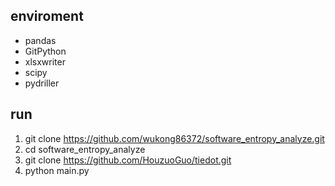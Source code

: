 ## enviroment
+ pandas  
+ GitPython  
+ xlsxwriter  
+ scipy
+ pydriller

## run
1. git clone https://github.com/wukong86372/software_entropy_analyze.git  
2. cd software_entropy_analyze  
3. git clone https://github.com/HouzuoGuo/tiedot.git 
4. python main.py
